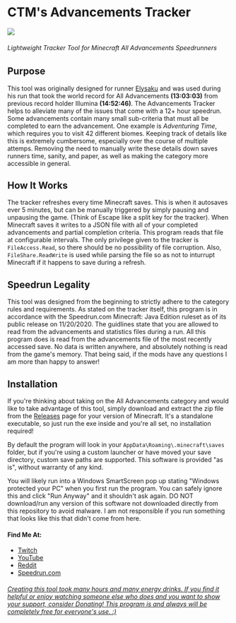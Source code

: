 # CTM's Advancements Tracker

![](preview.gif)
###### Lightweight Tracker Tool for Minecraft All Advancements Speedrunners

## Purpose

This tool was originally designed for runner [Elysaku](https://www.twitch.tv/elysaku) and was used during his run that took the world record for All Advancements **(13:03:03)** from previous record holder Illumina **(14:52:46)**. The Advancements Tracker helps to alleviate many of the issues that come with a 12+ hour speedrun. Some advancements contain many small sub-criteria that must all be completed to earn the advancement. One example is *Adventuring Time*, which requires you to visit 42 different biomes. Keeping track of details like this is extremely cumbersome, especially over the course of multiple attemps. Removing the need to manually write these details down saves runners time, sanity, and paper, as well as making the category more accessible in general.

## How It Works

The tracker refreshes every time Minecraft saves. This is when it autosaves ever 5 minutes, but can be manually triggered by simply pausing and unpausing the game. (Think of Escape like a split key for the tracker). When Minecraft saves it writes to a JSON file with all of your completed advancements and partial completion criteria. This program reads that file at configurable intervals. The only privilege given to the tracker is `FileAccess.Read`, so there should be no possibility of file corruption. Also, `FileShare.ReadWrite` is used while parsing the file so as not to inturrupt Minecraft if it happens to save during a refresh.

## Speedrun Legality

This tool was designed from the beginning to strictly adhere to the category rules and requirements. As stated on the tracker itself, this program is in accordance with the Speedrun.com Minecraft: Java Edition ruleset as of its public release on 11/20/2020. The guidlines state that you are allowed to read from the advancements and statistics files during a run. All this program does is read from the advancements file of the most recently accessed save. No data is written anywhere, and absolutely nothing is read from the game's memory. That being said, if the mods have any questions I am more than happy to answer!

## Installation

If you're thinking about taking on the All Advancements category and would like to take advantage of this tool, simply download and extract the zip file from the [Releases](https://github.com/DarwinBaker/AdvancementsTracker/releases) page for your version of Minecraft. 
It's a standalone executable, so just run the exe inside and you're all set, no installation required!  

By default the program will look in your `AppData\Roaming\.minecraft\saves` folder, but if you're using a custom launcher or have moved your save directory, custom save paths are supported. This software is provided "as is", without warranty of any kind. 

You will likely run into a Windows SmartScreen pop up stating "Windows protected your PC" when you first run the program. You can safely ignore this and click "Run Anyway" and it shouldn't ask again. DO NOT download/run any version of this software not downloaded directly from this repository to avoid malware. I am not responsible if you run something that looks like this that didn't come from here.

#### Find Me At:
- [Twitch](https://www.twitch.tv/ctm_256)
- [YouTube](https://www.youtube.com/channel/UCdJ1FnTvTpna4VGkEyJ9_NA)
- [Reddit](https://www.reddit.com/user/_CTM_)
- [Speedrun.com](https://www.speedrun.com/user/CTM)

###### [Creating this tool took many hours and many energy drinks. If you find it helpful or enjoy watching someone else who does and you want to show your support, consider Donating! This program is and always will be completely free for everyone's use. :)](https://www.paypal.com/donate?hosted_button_id=EN29468P8CY24)
